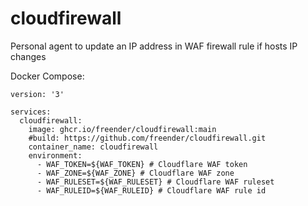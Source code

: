 # cloudfirewall

Personal agent to update an IP address in WAF firewall rule if hosts IP changes


Docker Compose:
```
version: '3'

services:
  cloudfirewall:
    image: ghcr.io/freender/cloudfirewall:main
    #build: https://github.com/freender/cloudfirewall.git
    container_name: cloudfirewall
    environment:
      - WAF_TOKEN=${WAF_TOKEN} # Cloudflare WAF token
      - WAF_ZONE=${WAF_ZONE} # Cloudflare WAF zone
      - WAF_RULESET=${WAF_RULESET} # Cloudflare WAF ruleset
      - WAF_RULEID=${WAF_RULEID} # Cloudflare WAF rule id
```
